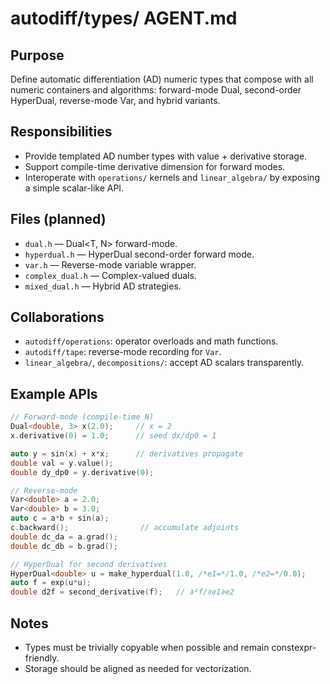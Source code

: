 # autodiff/types/ AGENT.md

## Purpose
Define automatic differentiation (AD) numeric types that compose with all numeric containers and algorithms: forward-mode Dual, second-order HyperDual, reverse-mode Var, and hybrid variants.

## Responsibilities
- Provide templated AD number types with value + derivative storage.
- Support compile-time derivative dimension for forward modes.
- Interoperate with `operations/` kernels and `linear_algebra/` by exposing a simple scalar-like API.

## Files (planned)
- `dual.h` — Dual<T, N> forward-mode.
- `hyperdual.h` — HyperDual<T> second-order forward mode.
- `var.h` — Reverse-mode variable wrapper.
- `complex_dual.h` — Complex-valued duals.
- `mixed_dual.h` — Hybrid AD strategies.

## Collaborations
- `autodiff/operations`: operator overloads and math functions.
- `autodiff/tape`: reverse-mode recording for `Var`.
- `linear_algebra/`, `decompositions/`: accept AD scalars transparently.

## Example APIs
```cpp
// Forward-mode (compile-time N)
Dual<double, 3> x(2.0);     // x = 2
x.derivative(0) = 1.0;      // seed dx/dp0 = 1

auto y = sin(x) + x*x;      // derivatives propagate
double val = y.value();
double dy_dp0 = y.derivative(0);

// Reverse-mode
Var<double> a = 2.0;
Var<double> b = 3.0;
auto c = a*b + sin(a);
c.backward();                // accumulate adjoints
double dc_da = a.grad();
double dc_db = b.grad();

// HyperDual for second derivatives
HyperDual<double> u = make_hyperdual(1.0, /*e1=*/1.0, /*e2=*/0.0);
auto f = exp(u*u);
double d2f = second_derivative(f);   // ∂²f/∂e1∂e2
```

## Notes
- Types must be trivially copyable when possible and remain constexpr-friendly.
- Storage should be aligned as needed for vectorization.

